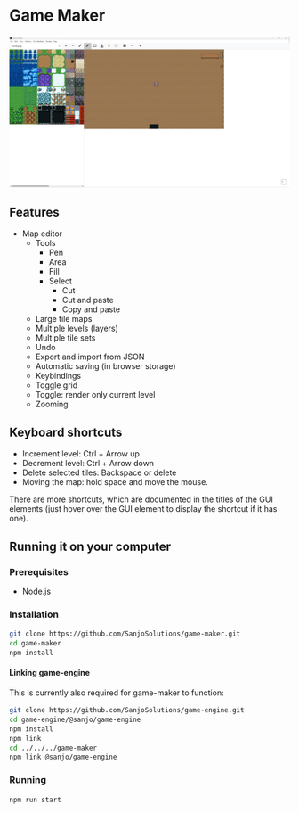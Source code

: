 # Game Maker

![How the app looks](image.png)

## Features

- Map editor
  - Tools
    - Pen
    - Area
    - Fill
    - Select
      - Cut
      - Cut and paste
      - Copy and paste
  - Large tile maps
  - Multiple levels (layers)
  - Multiple tile sets
  - Undo
  - Export and import from JSON
  - Automatic saving (in browser storage)
  - Keybindings
  - Toggle grid
  - Toggle: render only current level
  - Zooming

## Keyboard shortcuts

- Increment level: Ctrl + Arrow up
- Decrement level: Ctrl + Arrow down
- Delete selected tiles: Backspace or delete
- Moving the map: hold space and move the mouse.

There are more shortcuts, which are documented in the titles of the GUI elements (just hover over the GUI element to display the shortcut if it has one).

## Running it on your computer

### Prerequisites

- Node.js

### Installation

```bash
git clone https://github.com/SanjoSolutions/game-maker.git
cd game-maker
npm install
```

#### Linking game-engine

This is currently also required for game-maker to function:

```bash
git clone https://github.com/SanjoSolutions/game-engine.git
cd game-engine/@sanjo/game-engine
npm install
npm link
cd ../../../game-maker
npm link @sanjo/game-engine
```

### Running

```bash
npm run start
```
